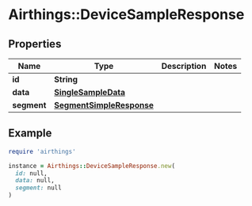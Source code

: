 # Airthings::DeviceSampleResponse

## Properties

| Name | Type | Description | Notes |
| ---- | ---- | ----------- | ----- |
| **id** | **String** |  |  |
| **data** | [**SingleSampleData**](SingleSampleData.md) |  |  |
| **segment** | [**SegmentSimpleResponse**](SegmentSimpleResponse.md) |  |  |

## Example

```ruby
require 'airthings'

instance = Airthings::DeviceSampleResponse.new(
  id: null,
  data: null,
  segment: null
)
```

